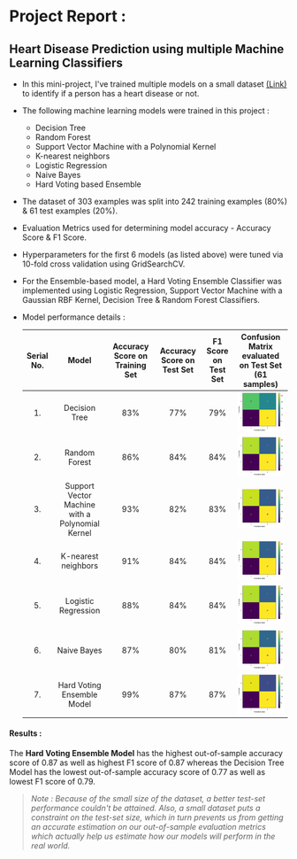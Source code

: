 # Project Report :
## Heart Disease Prediction using multiple Machine Learning Classifiers
* In this mini-project, I've trained multiple models on a small dataset [(Link)](https://www.kaggle.com/ronitf/heart-disease-uci) to identify if a person has a heart disease or not.
* The following machine learning models were trained in this project :
	* Decision Tree
	* Random Forest 
	* Support Vector Machine with a Polynomial Kernel
	* K-nearest neighbors
	* Logistic Regression
	* Naive Bayes
	* Hard Voting based Ensemble
* The dataset of 303 examples was split into 242 training examples (80%) & 61 test examples (20%).
* Evaluation Metrics used for determining model accuracy - Accuracy Score & F1 Score.
* Hyperparameters for the first 6 models (as listed above) were tuned via 10-fold cross validation using GridSearchCV.
* For the Ensemble-based model, a Hard Voting Ensemble Classifier was implemented using Logistic Regression, Support Vector Machine with a Gaussian RBF Kernel, Decision Tree & Random Forest Classifiers.
* Model performance details : 

    | Serial No. |                      Model                      | Accuracy Score on Training Set | Accuracy Score on Test Set | F1 Score on Test Set |                Confusion Matrix evaluated on Test Set (61 samples)                |
    |:----------:|:-----------------------------------------------:|:------------------------------:|:--------------------------:|:--------------------:|:---------------------------------------------------------------------------------:|
    |     1.     |                  Decision Tree                  |               83%              |             77%            |          79%         |           ![For Decision Tree](./misc/confusion_matrix_decisiontree.png)          |
    |     2.     |                  Random Forest                  |               86%              |             84%            |          84%         |           ![For Random Forest](./misc/confusion_matrix_randomforest.png)          |
    |     3.     | Support Vector Machine with a Polynomial Kernel |               93%              |             82%            |          83%         |                    ![For SVM](./misc/confusion_matrix_svm.png)                    |
    |     4.     |               K-nearest neighbors               |               91%              |             84%            |          84%         |                    ![For KNN](./misc/confusion_matrix_knn.png)                    |
    |     5.     |               Logistic Regression               |               88%              |             84%            |          84%         |     ![For Logistic Regression](./misc/confusion_matrix_logisticregression.png)    |
    |     6.     |                   Naive Bayes                   |               87%              |             80%            |          81%         |             ![For Naive Bayes](./misc/confusion_matrix_naivebayes.png)            |
    |     7.     |            Hard Voting Ensemble Model           |               99%              |             87%            |          87%         | ![For Hard Voting Ensemble Model](./misc/confusion_matrix_hardvotingensemble.png) |

#### Results :
The **Hard Voting Ensemble Model** has the highest out-of-sample accuracy score of 0.87 as well as highest F1 score of 0.87 whereas the Decision Tree Model has the lowest out-of-sample accuracy score of 0.77 as well as lowest F1 score of 0.79. 

>*Note : Because of the small size of the dataset, a better test-set performance couldn't be attained. Also, a small dataset puts a constraint on the test-set size, which in turn prevents us from getting an accurate estimation on our out-of-sample evaluation metrics which actually help us estimate how our models will perform in the real world.*
